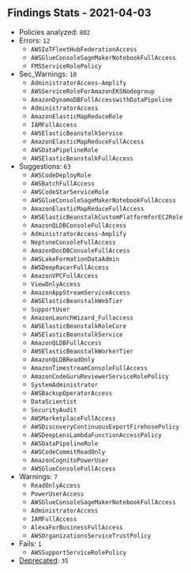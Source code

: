 ## Findings Stats - 2021-04-03

- Policies analyzed: `802`
- Errors: `12`
  - `AWSIoTFleetHubFederationAccess`
  - `AWSGlueConsoleSageMakerNotebookFullAccess`
  - `FMSServiceRolePolicy`
- Sec_Warnings: `10`
  - `AdministratorAccess-Amplify`
  - `AWSServiceRoleForAmazonEKSNodegroup`
  - `AmazonDynamoDBFullAccesswithDataPipeline`
  - `AdministratorAccess`
  - `AmazonElasticMapReduceRole`
  - `IAMFullAccess`
  - `AWSElasticBeanstalkService`
  - `AmazonElasticMapReduceFullAccess`
  - `AWSDataPipelineRole`
  - `AWSElasticBeanstalkFullAccess`
- Suggestions: `63`
  - `AWSCodeDeployRole`
  - `AWSBatchFullAccess`
  - `AWSCodeStarServiceRole`
  - `AWSGlueConsoleSageMakerNotebookFullAccess`
  - `AmazonElasticMapReduceFullAccess`
  - `AWSElasticBeanstalkCustomPlatformforEC2Role`
  - `AmazonQLDBConsoleFullAccess`
  - `AdministratorAccess-Amplify`
  - `NeptuneConsoleFullAccess`
  - `AmazonDocDBConsoleFullAccess`
  - `AWSLakeFormationDataAdmin`
  - `AWSDeepRacerFullAccess`
  - `AmazonVPCFullAccess`
  - `ViewOnlyAccess`
  - `AmazonAppStreamServiceAccess`
  - `AWSElasticBeanstalkWebTier`
  - `SupportUser`
  - `AmazonLaunchWizard_Fullaccess`
  - `AWSElasticBeanstalkRoleCore`
  - `AWSElasticBeanstalkService`
  - `AmazonQLDBFullAccess`
  - `AWSElasticBeanstalkWorkerTier`
  - `AmazonQLDBReadOnly`
  - `AmazonTimestreamConsoleFullAccess`
  - `AmazonCodeGuruReviewerServiceRolePolicy`
  - `SystemAdministrator`
  - `AWSBackupOperatorAccess`
  - `DataScientist`
  - `SecurityAudit`
  - `AWSMarketplaceFullAccess`
  - `AWSDiscoveryContinuousExportFirehosePolicy`
  - `AWSDeepLensLambdaFunctionAccessPolicy`
  - `AWSDataPipelineRole`
  - `AWSCodeCommitReadOnly`
  - `AmazonCognitoPowerUser`
  - `AWSGlueConsoleFullAccess`
- Warnings: `7`
  - `ReadOnlyAccess`
  - `PowerUserAccess`
  - `AWSGlueConsoleSageMakerNotebookFullAccess`
  - `AdministratorAccess`
  - `IAMFullAccess`
  - `AlexaForBusinessFullAccess`
  - `AWSOrganizationsServiceTrustPolicy`
- Fails: `1`
  - `AWSSupportServiceRolePolicy`
- [Deprecated](../DEPRECATED.json): `35`
